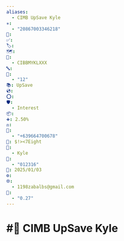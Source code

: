 ```yaml
---
aliases:
  - CIMB UpSave Kyle
✳️:
  - "20867003346218"
📍: 
✅: 
🏷️: 
🗺️: 
🏁:
  - CIBBMYKLXXX
🔤: 
🔀:
  - "12"
📚: UpSave
💿: 
⭕: 
🛡️:
  - Interest
📦: 
➕: 2.50%
⚖️: 
📝:
  - "+639664700678"
🔐: $!><7Eight
👤:
  - Kyle
🔢:
  - "012316"
📅: 2025/01/03
⚙️: 
🌐:
  - 1198zabalbs@gmail.com
💱:
  - "0.27"
---
```

# #💱 CIMB UpSave Kyle